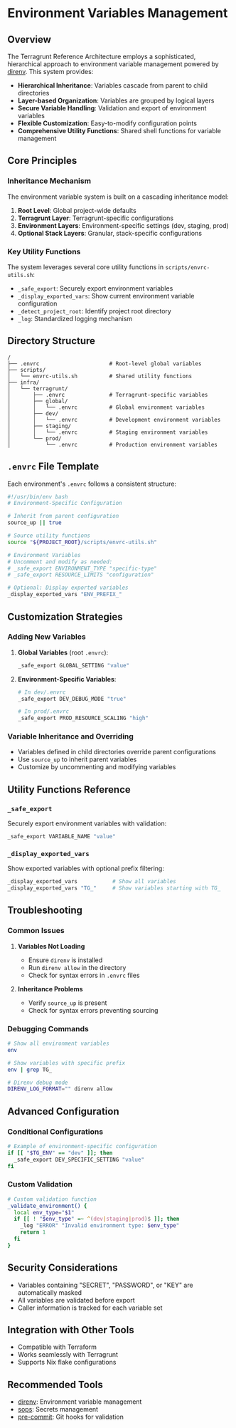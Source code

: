 # Environment Variables Management

## Overview

The Terragrunt Reference Architecture employs a sophisticated, hierarchical approach to environment variable management powered by [direnv](https://direnv.net/). This system provides:

- **Hierarchical Inheritance**: Variables cascade from parent to child directories
- **Layer-based Organization**: Variables are grouped by logical layers
- **Secure Variable Handling**: Validation and export of environment variables
- **Flexible Customization**: Easy-to-modify configuration points
- **Comprehensive Utility Functions**: Shared shell functions for variable management

## Core Principles

### Inheritance Mechanism

The environment variable system is built on a cascading inheritance model:

1. **Root Level**: Global project-wide defaults
2. **Terragrunt Layer**: Terragrunt-specific configurations
3. **Environment Layers**: Environment-specific settings (dev, staging, prod)
4. **Optional Stack Layers**: Granular, stack-specific configurations

### Key Utility Functions

The system leverages several core utility functions in `scripts/envrc-utils.sh`:

- `_safe_export`: Securely export environment variables
- `_display_exported_vars`: Show current environment variable configuration
- `_detect_project_root`: Identify project root directory
- `_log`: Standardized logging mechanism

## Directory Structure

```
/
├── .envrc                      # Root-level global variables
├── scripts/
│   └── envrc-utils.sh          # Shared utility functions
├── infra/
│   └── terragrunt/
│       ├── .envrc              # Terragrunt-specific variables
│       ├── global/
│       │   └── .envrc          # Global environment variables
│       ├── dev/
│       │   └── .envrc          # Development environment variables
│       ├── staging/
│       │   └── .envrc          # Staging environment variables
│       └── prod/
│           └── .envrc          # Production environment variables
```

## `.envrc` File Template

Each environment's `.envrc` follows a consistent structure:

```bash
#!/usr/bin/env bash
# Environment-Specific Configuration

# Inherit from parent configuration
source_up || true

# Source utility functions
source "${PROJECT_ROOT}/scripts/envrc-utils.sh"

# Environment Variables
# Uncomment and modify as needed:
# _safe_export ENVIRONMENT_TYPE "specific-type"
# _safe_export RESOURCE_LIMITS "configuration"

# Optional: Display exported variables
_display_exported_vars "ENV_PREFIX_"
```

## Customization Strategies

### Adding New Variables

1. **Global Variables** (root `.envrc`):
   ```bash
   _safe_export GLOBAL_SETTING "value"
   ```

2. **Environment-Specific Variables**:
   ```bash
   # In dev/.envrc
   _safe_export DEV_DEBUG_MODE "true"
   
   # In prod/.envrc
   _safe_export PROD_RESOURCE_SCALING "high"
   ```

### Variable Inheritance and Overriding

- Variables defined in child directories override parent configurations
- Use `source_up` to inherit parent variables
- Customize by uncommenting and modifying variables

## Utility Functions Reference

### `_safe_export`
Securely export environment variables with validation:
```bash
_safe_export VARIABLE_NAME "value"
```

### `_display_exported_vars`
Show exported variables with optional prefix filtering:
```bash
_display_exported_vars           # Show all variables
_display_exported_vars "TG_"     # Show variables starting with TG_
```
## Troubleshooting

### Common Issues

1. **Variables Not Loading**
   - Ensure `direnv` is installed
   - Run `direnv allow` in the directory
   - Check for syntax errors in `.envrc` files

2. **Inheritance Problems**
   - Verify `source_up` is present
   - Check for syntax errors preventing sourcing

### Debugging Commands

```bash
# Show all environment variables
env

# Show variables with specific prefix
env | grep TG_

# Direnv debug mode
DIRENV_LOG_FORMAT="" direnv allow
```

## Advanced Configuration

### Conditional Configurations

```bash
# Example of environment-specific configuration
if [[ "$TG_ENV" == "dev" ]]; then
  _safe_export DEV_SPECIFIC_SETTING "value"
fi
```

### Custom Validation

```bash
# Custom validation function
_validate_environment() {
  local env_type="$1"
  if [[ ! "$env_type" =~ ^(dev|staging|prod)$ ]]; then
    _log "ERROR" "Invalid environment type: $env_type"
    return 1
  fi
}
```

## Security Considerations

- Variables containing "SECRET", "PASSWORD", or "KEY" are automatically masked
- All variables are validated before export
- Caller information is tracked for each variable set

## Integration with Other Tools

- Compatible with Terraform
- Works seamlessly with Terragrunt
- Supports Nix flake configurations

## Recommended Tools

- [direnv](https://direnv.net/): Environment variable management
- [sops](https://github.com/mozilla/sops): Secrets management
- [pre-commit](https://pre-commit.com/): Git hooks for validation
